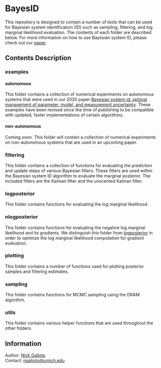 # BayesID

This repository is designed to contain a number of tools that can be used for Bayesian system identification (ID) such as sampling, filtering, and log marginal likelihood evaluation. The contents of each folder are described below. For more information on how to use Bayesian system ID, please check out our [paper](https://link.springer.com/article/10.1007/s11071-020-05925-8).

## Contents Description

### examples

#### autonomous
This folder contains a collection of numerical experiments on autonomous systems that were used in our 2020 paper [Bayesian system id: optimal management of parameter, model, and measurement uncertainty](https://link.springer.com/article/10.1007/s11071-020-05925-8). These examples have been revised since the time of publishing to be compatible with updated, faster implementations of certain algorithms.

#### non-autonomous
Coming soon. This folder will contain a collection of numerical experiments on non-autonomous systems that are used in an upcoming paper.

### filtering
This folder contains a collection of functions for evaluating the prediction and update steps of various Bayesian filters. These filters are used within the Bayesian system ID algorithm to evaluate the marginal posterior. The included filters are the Kalman filter and the unscented Kalman filter.

### logposterior
This folder contains functions for evaluating the log marginal likelihood.

### nlogposterior
This folder contains functions for evaluating the negative log marginal likelihood and its gradients. We distinguish this folder from [logposterior](#logposterior) in order to optimize the log marginal likelihood computation for gradient evaluation.

### plotting
This folder contains a number of functions used for plotting posterior samples and filtering estimates.

### sampling
This folder contains functions for MCMC sampling using the DRAM algorithm.

### utils
This folder contains various helper functions that are used throughout the other folders.

## Information
Author: [Nick Galioto](https://scholar.google.com/citations?user=psGSgNoAAAAJ&hl=en&oi=sra)\
Contact: [ngalioto@umich.edu](mailto:ngalioto@umich.edu)
